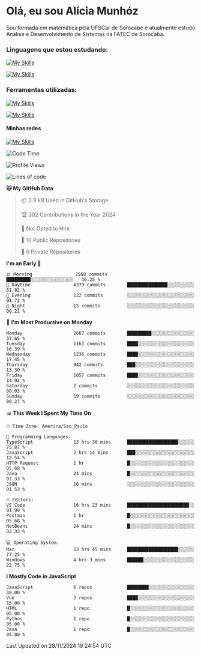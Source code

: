 # Olá, eu sou Alícia Munhóz

<p>Sou formada em matemática pela UFSCar de Sorocabe e atualmente estudo Análise e Desenvolvimento de Sistemas na FATEC de Sorocaba.</p>

### Linguagens que estou estudando:

[![My Skills](https://skillicons.dev/icons?i=js,ts,html,css)](https://skillicons.dev)


[![My Skills](https://skillicons.dev/icons?i=nodejs,java,py,latex)](https://skillicons.dev)

### Ferramentas utilizadas:

[![My Skills](https://skillicons.dev/icons?i=vscode,discord,figma,git)](https://skillicons.dev)

[![My Skills](https://skillicons.dev/icons?i=github,gmail,mongodb,sublime)](https://skillicons.dev)

#### Minhas redes
[![My Skills](https://skillicons.dev/icons?i=linkedin)](https://www.linkedin.com/in/aliciamunhozfrancodecamargo/)

<!--START_SECTION:waka-->
![Code Time](http://img.shields.io/badge/Code%20Time-187%20hrs%2010%20mins-blue)

![Profile Views](http://img.shields.io/badge/Profile%20Views-4-blue)

![Lines of code](https://img.shields.io/badge/From%20Hello%20World%20I%27ve%20Written-8.7%20million%20lines%20of%20code-blue)

**🐱 My GitHub Data** 

> 📦 2.9 kB Used in GitHub's Storage 
 > 
> 🏆 302 Contributions in the Year 2024
 > 
> 🚫 Not Opted to Hire
 > 
> 📜 10 Public Repositories 
 > 
> 🔑 6 Private Repositories 
 > 
**I'm an Early 🐤** 

```text
🌞 Morning                2568 commits        █████████░░░░░░░░░░░░░░░░   36.25 % 
🌆 Daytime                4379 commits        ███████████████░░░░░░░░░░   61.82 % 
🌃 Evening                122 commits         ░░░░░░░░░░░░░░░░░░░░░░░░░   01.72 % 
🌙 Night                  15 commits          ░░░░░░░░░░░░░░░░░░░░░░░░░   00.21 % 
```
📅 **I'm Most Productive on Monday** 

```text
Monday                   2667 commits        █████████░░░░░░░░░░░░░░░░   37.65 % 
Tuesday                  1161 commits        ████░░░░░░░░░░░░░░░░░░░░░   16.39 % 
Wednesday                1236 commits        ████░░░░░░░░░░░░░░░░░░░░░   17.45 % 
Thursday                 942 commits         ███░░░░░░░░░░░░░░░░░░░░░░   13.30 % 
Friday                   1057 commits        ████░░░░░░░░░░░░░░░░░░░░░   14.92 % 
Saturday                 2 commits           ░░░░░░░░░░░░░░░░░░░░░░░░░   00.03 % 
Sunday                   19 commits          ░░░░░░░░░░░░░░░░░░░░░░░░░   00.27 % 
```


📊 **This Week I Spent My Time On** 

```text
🕑︎ Time Zone: America/Sao_Paulo

💬 Programming Languages: 
TypeScript               13 hrs 30 mins      ███████████████████░░░░░░   75.87 % 
JavaScript               2 hrs 14 mins       ███░░░░░░░░░░░░░░░░░░░░░░   12.54 % 
HTTP Request             1 hr                █░░░░░░░░░░░░░░░░░░░░░░░░   05.68 % 
Java                     24 mins             █░░░░░░░░░░░░░░░░░░░░░░░░   02.33 % 
JSON                     16 mins             ░░░░░░░░░░░░░░░░░░░░░░░░░   01.53 % 

🔥 Editors: 
VS Code                  16 hrs 23 mins      ███████████████████████░░   91.99 % 
Postman                  1 hr                █░░░░░░░░░░░░░░░░░░░░░░░░   05.68 % 
NetBeans                 24 mins             █░░░░░░░░░░░░░░░░░░░░░░░░   02.33 % 

💻 Operating System: 
Mac                      13 hrs 45 mins      ███████████████████░░░░░░   77.25 % 
Windows                  4 hrs 3 mins        ██████░░░░░░░░░░░░░░░░░░░   22.75 % 
```

**I Mostly Code in JavaScript** 

```text
JavaScript               6 repos             ████████░░░░░░░░░░░░░░░░░   30.00 % 
Vue                      3 repos             ████░░░░░░░░░░░░░░░░░░░░░   15.00 % 
HTML                     1 repo              █░░░░░░░░░░░░░░░░░░░░░░░░   05.00 % 
Python                   1 repo              █░░░░░░░░░░░░░░░░░░░░░░░░   05.00 % 
Java                     1 repo              █░░░░░░░░░░░░░░░░░░░░░░░░   05.00 % 
```




 Last Updated on 28/11/2024 19:24:54 UTC
<!--END_SECTION:waka-->

